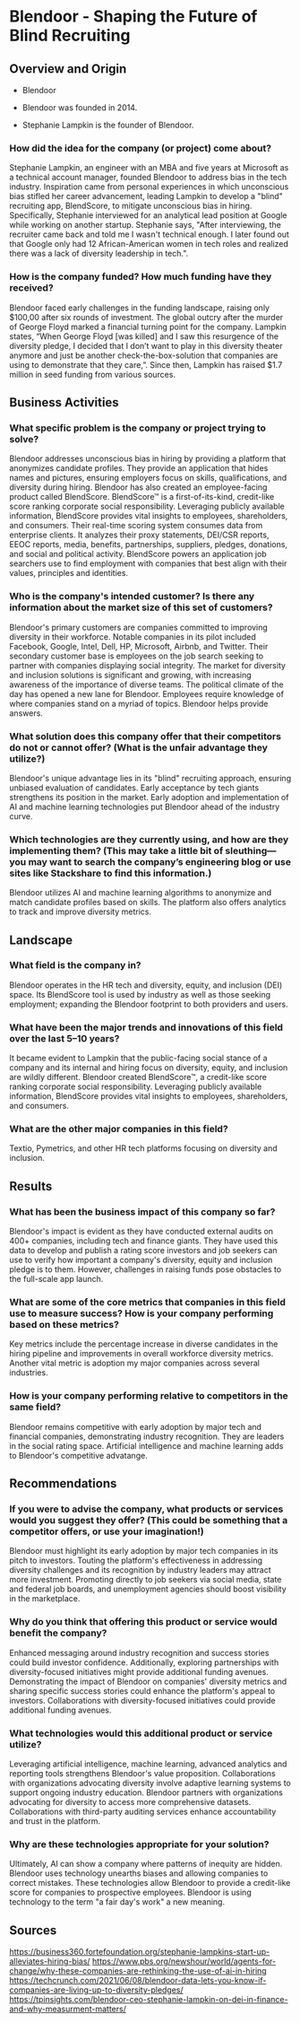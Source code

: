 # Blendoor - Shaping the Future of Blind Recruiting

## Overview and Origin

* Blendoor

* Blendoor was founded in 2014.

* Stephanie Lampkin is the founder of Blendoor.

### How did the idea for the company (or project) come about?

Stephanie Lampkin, an engineer with an MBA and five years at Microsoft as a technical account manager, founded Blendoor to address bias in the tech industry. Inspiration came from personal experiences in which unconscious bias stifled her career advancement, leading Lampkin to develop a "blind" recruiting app, BlendScore, to mitigate unconscious bias in hiring. Specifically, Stephanie interviewed for an analytical lead position at Google while working on another startup. Stephanie says, "After interviewing, the recruiter came back and told me I wasn't technical enough. I later found out that Google only had 12 African-American women in tech roles and realized there was a lack of diversity leadership in tech.". 

### How is the company funded? How much funding have they received?

Blendoor faced early challenges in the funding landscape, raising only $100,00 after six rounds of investment. The global outcry after the murder of George Floyd marked a financial turning point for the company. Lampkin states, “When George Floyd [was killed] and I saw this resurgence of the diversity pledge, I decided that I don’t want to play in this diversity theater anymore and just be another check-the-box-solution that companies are using to demonstrate that they care,”. Since then, Lampkin has raised $1.7 million in seed funding from various sources.

## Business Activities

### What specific problem is the company or project trying to solve?

Blendoor addresses unconscious bias in hiring by providing a platform that anonymizes candidate profiles. They provide an application that hides names and pictures, ensuring employers focus on skills, qualifications, and diversity during hiring. Blendoor has also created an employee-facing product called BlendScore. BlendScore™ is a first-of-its-kind, credit-like score ranking corporate social responsibility. Leveraging publicly available information, BlendScore provides vital insights to employees, shareholders, and consumers. Their real-time scoring system consumes data from enterprise clients. It analyzes their proxy statements, DEI/CSR reports, EEOC reports, media, benefits, partnerships, suppliers, pledges, donations, and social and political activity. BlendScore powers an application job searchers use to find employment with companies that best align with their values, principles and identities. 

### Who is the company's intended customer? Is there any information about the market size of this set of customers?

Blendoor's primary customers are companies committed to improving diversity in their workforce. Notable companies in its pilot included Facebook, Google, Intel, Dell, HP, Microsoft, Airbnb, and Twitter. Their secondary customer base is employees on the job search seeking to partner with companies displaying social integrity. The market for diversity and inclusion solutions is significant and growing, with increasing awareness of the importance of diverse teams. The political climate of the day has opened a new lane for Blendoor. Employees require knowledge of where companies stand on a myriad of topics. Blendoor helps provide answers.


### What solution does this company offer that their competitors do not or cannot offer? (What is the unfair advantage they utilize?)

Blendoor's unique advantage lies in its "blind" recruiting approach, ensuring unbiased evaluation of candidates. Early acceptance by tech giants strengthens its position in the market. Early adoption and implementation of AI and machine learning technologies put Blendoor ahead of the industry curve.


### Which technologies are they currently using, and how are they implementing them? (This may take a little bit of sleuthing&mdash;you may want to search the company’s engineering blog or use sites like Stackshare to find this information.)

Blendoor utilizes AI and machine learning algorithms to anonymize and match candidate profiles based on skills. The platform also offers analytics to track and improve diversity metrics.

## Landscape

### What field is the company in?

Blendoor operates in the HR tech and diversity, equity, and inclusion (DEI) space. Its BlendScore tool is used by industry as well as those seeking employment; expanding the Blendoor footprint to both providers and users.


### What have been the major trends and innovations of this field over the last 5&ndash;10 years?

It became evident to Lampkin that the public-facing social stance of a company and its internal and hiring focus on diversity, equity, and inclusion are wildly different. Blendoor created BlendScore™, a credit-like score ranking corporate social responsibility. Leveraging publicly available information, BlendScore provides vital insights to employees, shareholders, and consumers.

### What are the other major companies in this field?

Textio, Pymetrics, and other HR tech platforms focusing on diversity and inclusion.

## Results

### What has been the business impact of this company so far?

Blendoor's impact is evident as they have conducted external audits on 400+ companies, including tech and finance giants. They have used this data to develop and publish a rating score investors and job seekers can use to verify how important a company's diversity, equity and inclusion pledge is to them. However, challenges in raising funds pose obstacles to the full-scale app launch.

### What are some of the core metrics that companies in this field use to measure success? How is your company performing based on these metrics?

Key metrics include the percentage increase in diverse candidates in the hiring pipeline and improvements in overall workforce diversity metrics. Another vital metric is adoption my major companies across several industries.


### How is your company performing relative to competitors in the same field?

Blendoor remains competitive with early adoption by major tech and financial companies, demonstrating industry recognition. They are leaders in the social rating space.  Artificial intelligence and machine learning adds to Blendoor's competitive advatange.

## Recommendations

### If you were to advise the company, what products or services would you suggest they offer? (This could be something that a competitor offers, or use your imagination!)

Blendoor must highlight its early adoption by major tech companies in its pitch to investors. Touting the platform's effectiveness in addressing diversity challenges and its recognition by industry leaders may attract more investment. Promoting directly to job seekers via social media, state and federal job boards, and unemployment agencies should boost visibility in the marketplace. 

### Why do you think that offering this product or service would benefit the company?

Enhanced messaging around industry recognition and success stories could build investor confidence. Additionally, exploring partnerships with diversity-focused initiatives might provide additional funding avenues. Demonstrating the impact of Blendoor on companies' diversity metrics and sharing specific success stories could enhance the platform's appeal to investors. Collaborations with diversity-focused initiatives could provide additional funding avenues.

### What technologies would this additional product or service utilize?

Leveraging artificial intelligence, machine learning, advanced analytics and reporting tools strengthens Blendoor's value proposition. Collaborations with organizations advocating diversity involve adaptive learning systems to support ongoing industry education. Blendoor partners with organizations advocating for diversity to access more comprehensive datasets. Collaborations with third-party auditing services enhance accountability and trust in the platform.


### Why are these technologies appropriate for your solution?

Ultimately, AI can show a company where patterns of inequity are hidden. Blendoor uses technology unearths biases and allowing companies to correct mistakes. These technologies allow Blendoor to provide a credit-like score for companies to prospective employees. Blendoor is using technology to the term "a fair day's work" a new meaning. 


## Sources

https://business360.fortefoundation.org/stephanie-lampkins-start-up-alleviates-hiring-bias/
https://www.pbs.org/newshour/world/agents-for-change/why-these-companies-are-rethinking-the-use-of-ai-in-hiring
https://techcrunch.com/2021/06/08/blendoor-data-lets-you-know-if-companies-are-living-up-to-diversity-pledges/
https://tpinsights.com/blendoor-ceo-stephanie-lampkin-on-dei-in-finance-and-why-measurment-matters/
